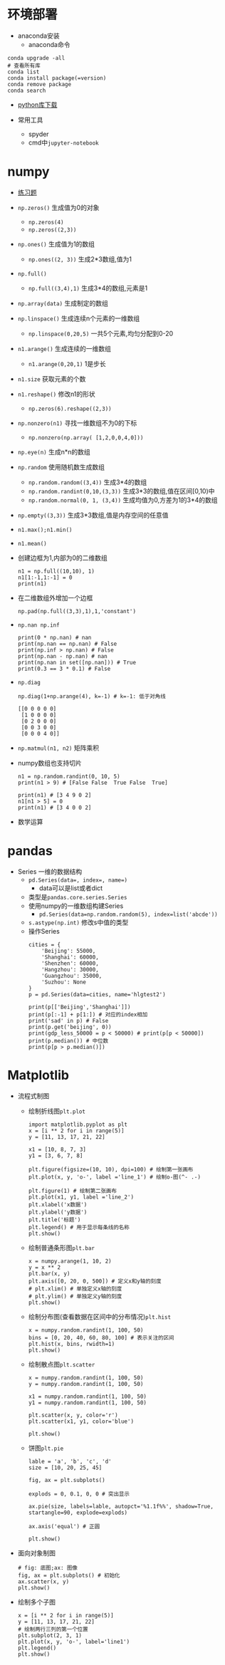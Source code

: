 # 环境部署
- anaconda安装
    - anaconda命令
```
conda upgrade -all
# 查看所有库
conda list
conda install package(=version)
conda remove package
conda search
```

- [python库下载](https://www.lfd.uci.edu/~gohlke/pythonlibs/)

- 常用工具
    - spyder
    - cmd中`jupyter-notebook`

# numpy
- [练习题](https://github.com/rougier/numpy-100)
<!-- - 主要用于矩阵操作和运算
- 使用普通一维数组生成numpy一维数组
    ```
    l = [10, 11, 21]
    arr = np.array(data, dtype=np.float64)
    print(type(arr)) # <class 'numpy.ndarray'>
    arr2 = arr.astype(np.int32)
    ```
- 循环生成数组
    - `arr = np.arange(1, 20, 2)`1-20,步长为2
- 生成多维数组
    - `arr = np.ndarray((2, 3))`两行三列
    - `arr = np.ndarray([[1, 2], [2, 3]])`
- 生成连续的数组
    - `a = np.linspace(0, 5.0, num=50)`生成50个(默认)0-5.0的数字组成数组
- 查看数组形状`arr.shape`
- 快速生成数组
    - `np.zeros(10)` 生成包含10个0的数组
    - `np.zeros((2, 3))` 生成两行三列数组
    - `np.full((2, 3), 8)` 生成两行三列数组,并且元素都为8
    - `np.zeros((3, 6))` 生成3*6的二维数组
        ```
        arr = np.zeros((2, 3))
        arr[0] = [1, 2, 3]
        ```
    - `np.empty(5)` 数组元素未初始化(可能有任何数字)
    - `np.eye(3)`生成3x3的对角线矩阵 -->
- `np.zeros()` 生成值为0的对象
    - `np.zeros(4)`
    - `np.zeros((2,3))`
- `np.ones()` 生成值为1的数组
    - `np.ones((2, 3))` 生成2*3数组,值为1
- `np.full()`
    - `np.full((3,4),1)` 生成3*4的数组,元素是1
- `np.array(data)` 生成制定的数组
- `np.linspace()` 生成连续n个元素的一维数组
    - `np.linspace(0,20,5)` 一共5个元素,均匀分配到0-20
- `n1.arange()` 生成连续的一维数组
    - `n1.arange(0,20,1)` 1是步长
- `n1.size` 获取元素的个数
- `n1.reshape()` 修改n1的形状
    - `np.zeros(6).reshape((2,3))`
- `np.nonzero(n1)` 寻找一维数组不为0的下标
    - `np.nonzero(np.array( [1,2,0,0,4,0]))`
- `np.eye(n)` 生成n*n的数组
- `np.random` 使用随机数生成数组
    - `np.random.random((3,4))` 生成3*4的数组
    - `np.random.randint(0,10,(3,3))` 生成3*3的数组,值在区间[0,10)中
    - `np.random.normal(0, 1, (3,4))` 生成均值为0,方差为1的3*4的数组
- `np.empty((3,3))` 生成3*3数组,值是内存空间的任意值
- `n1.max();n1.min()`
- `n1.mean()`
- 创建边框为1,内部为0的二维数组
    ```
    n1 = np.full((10,10), 1)
    n1[1:-1,1:-1] = 0
    print(n1)
    ```
- 在二维数组外增加一个边框
    ```
    np.pad(np.full((3,3),1),1,'constant')
    ```
- `np.nan np.inf`
    ```
    print(0 * np.nan) # nan
    print(np.nan == np.nan) # False
    print(np.inf > np.nan) # False
    print(np.nan - np.nan) # nan
    print(np.nan in set([np.nan])) # True
    print(0.3 == 3 * 0.1) # False
    ```
- `np.diag`
    ```
    np.diag(1+np.arange(4), k=-1) # k=-1: 低于对角线

    [[0 0 0 0 0]
     [1 0 0 0 0]
     [0 2 0 0 0]
     [0 0 3 0 0]
     [0 0 0 4 0]]
    ```

- `np.matmul(n1, n2)` 矩阵乘积


- numpy数组也支持切片
    ```
    n1 = np.random.randint(0, 10, 5)
    print(n1 > 9) # [False False  True False  True]

    print(n1) # [3 4 9 0 2]
    n1[n1 > 5] = 0
    print(n1) # [3 4 0 0 2]
    ```


- 数学运算








# pandas
<!-- - 纳入了大量库和一些标准的数据模型,提供了高效地操作数据集所需的工具,pandas提供了大量能使我们快速便捷地处理数据的函数和方法
- `Series`有序并且有索引
    1. 用数组生成`Series`
        - `obj = pandas.Series([10, 20, 30], index = ['a', 'b', 'c'])`
        - `obj`
        - `obj.values`
        - `obj.index`
        - `obj['a']`,`obj[['a', 'b']]`
        - `obj[obj > 15]`找出大于15的元素
        - `'a' in obj`判断下标是否存在

    2. 利用字典生成`Series`
        - `o = pandas.Series({'a': 1, 'b': 2, 'c': 3}, index = ['q', 'w', 'e', 'r'])`
        - index需要匹配key,否则会显示NaN
        - Series相加,相同索引部分会叠加

- `DataFrame`
    1. 生成`DataFrame`
        - `data = {'name': ['Sam', 'Jack'], 'age': [20, 16]}`
        - `o = pandas.DataFrame(data, columns = ['name', 'age', 'sex'])`指定列的顺序,不存在的列显示为NaN
        - `o['name']`,`o.name`
        - `o['sex'] = o.name == 'Sam'`新增/修改一整列的值
        - `o.columns`查看列名
    2. `DataFrame`
        - 指定行,不存在的显示为NaN
            ```
            data = {
                'name': {
                    1: 10,
                    2: 20
                },
                'age': {
                    100: 11,
                    200: 21
                }
            }
            o = pandas.DataFrame(data, columns = ['name', 'age'])
            print(o)
            ```
        - `o.T`转置,行列相互转化
- 操作Excel数据
    - 读取
        ```
        df = pandas.read_excel('1.xlsx', sheet_name = 0)
        ```
    - 写入
        ```
        out = pandas.ExcelWriter('2.xlsx')
        df.to_excel(out)
        out.save()
        ```

- 缺失数据处理 -->

- Series 一维的数据结构
    - `pd.Series(data=, index=, name=)`
        - data可以是list或者dict
    - 类型是`pandas.core.series.Series`
    - 使用numpy的一维数组构建Series
        - `pd.Series(data=np.random.random(5), index=list('abcde'))`
    - `s.astype(np.int)` 修改s中值的类型
    - 操作Series
        ```
        cities = {
            'Beijing': 55000,
            'Shanghai': 60000,
            'Shenzhen': 60000,
            'Hangzhou': 30000,
            'Guangzhou': 35000,
            'Suzhou': None
        }
        p = pd.Series(data=cities, name='hlgtest2')

        print(p[['Beijing','Shanghai']])
        print(p[:-1] + p[1:]) # 对应的index相加
        print('sad' in p) # False
        print(p.get('beijing', 0))
        print(gdp_less_50000 = p < 50000) # print(p[p < 50000])
        print(p.median()) # 中位数
        print(p[p > p.median()])
        ```


# Matplotlib
- 流程式制图
    - 绘制折线图`plt.plot`
        ```
        import matplotlib.pyplot as plt
        x = [i ** 2 for i in range(5)]
        y = [11, 13, 17, 21, 22]
    
        x1 = [10, 8, 7, 3]
        y1 = [3, 6, 7, 8]
    
        plt.figure(figsize=(10, 10), dpi=100) # 绘制第一张画布
        plt.plot(x, y, 'o-', label ='line_1') # 绘制o-图(^- .-)
        
        plt.figure(1) # 绘制第二张画布
        plt.plot(x1, y1, label ='line_2')
        plt.xlabel('x数据')
        plt.ylabel('y数据')
        plt.title('标题')
        plt.legend() # 用于显示每条线的名称
        plt.show()
        ```
    
    - 绘制普通条形图`plt.bar`
        ```
        x = numpy.arange(1, 10, 2)
        y = x ** 2
        plt.bar(x, y)
        plt.axis([0, 20, 0, 500]) # 定义x和y轴的刻度
        # plt.xlim() # 单独定义x轴的刻度
        # plt.ylim() # 单独定义y轴的刻度
        plt.show()
        ```
    - 绘制分布图(查看数据在区间中的分布情况)`plt.hist`
        ```
        x = numpy.random.randint(1, 100, 50)
        bins = [0, 20, 40, 60, 80, 100] # 表示关注的区间
        plt.hist(x, bins, rwidth=1)
        plt.show()
        ```
    
    - 绘制散点图`plt.scatter`
        ```
        x = numpy.random.randint(1, 100, 50)
        y = numpy.random.randint(1, 100, 50)
    
        x1 = numpy.random.randint(1, 100, 50)
        y1 = numpy.random.randint(1, 100, 50)
    
        plt.scatter(x, y, color='r')
        plt.scatter(x1, y1, color='blue')
    
        plt.show()
        ```
    
    - 饼图`plt.pie`
        ```
        lable = 'a', 'b', 'c', 'd'
        size = [10, 20, 25, 45]
        
        fig, ax = plt.subplots()
        
        explods = 0, 0.1, 0, 0 # 突出显示
        
        ax.pie(size, labels=lable, autopct='%1.1f%%', shadow=True, startangle=90, explode=explods)
        
        ax.axis('equal') # 正圆
        
        plt.show()
        ```

- 面向对象制图
    ```
    # fig: 底图;ax: 图像
    fig, ax = plt.subplots() # 初始化
    ax.scatter(x, y)
    plt.show()
    ```
    
- 绘制多个子图
    ```
    x = [i ** 2 for i in range(5)]
    y = [11, 13, 17, 21, 22]
    # 绘制两行三列的第一个位置
    plt.subplot(2, 3, 1) 
    plt.plot(x, y, 'o-', label='line1')
    plt.legend()
    plt.show()
    ```